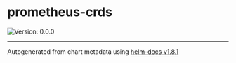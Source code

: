 # prometheus-crds

![Version: 0.0.0](https://img.shields.io/badge/Version-0.0.0-informational?style=flat-square)

----------------------------------------------
Autogenerated from chart metadata using [helm-docs v1.8.1](https://github.com/norwoodj/helm-docs/releases/v1.8.1)
